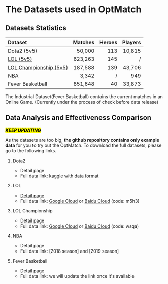 <!--
 * 
 * 
 * @Author: Linxia GONG 巩琳霞 (linxiagong@gmail.com)
 * @Date: 2020-12-14 17:02:59
 * @LastEditors: Linxia GONG 巩琳霞
 * @LastEditTime: 2021-07-22 14:41:59
-->
# The Datasets used in OptMatch

## Datasets Statistics


| Dataset        | Matches          | Heroes | Players |
|:-------------|------------------:|------:|------:|
| Dota2 (5v5)      | 50,000 | 113 | 10,815  |
|[LOL (5v5)](./lol/)| 623,263 | 145 | / |
| [LOL Championship (5v5)](./lol_championship/) | 187,588   | 139 | 43,706  |
| NBA           | 3,342      | / | 949   |
| Fever Basketball           | 851,648 | 40 | 33,873  |

The Industrial Dataset(Fever Basketball) contains the current matches in an Online Game. (Currently under the process of check before data release)

## Data Analysis and Effectiveness Comparison
***<mark>KEEP UPDATING</mark>***

As the datasets are too big, <b>the github repository contains only example data</b> for you to try out the OptMatch. To download the full datasets, please go to the following links.

1. Dota2
    - Detail page
    - Full data link: [kaggle](https://www.kaggle.com/devinanzelmo/dota-2-matches?select=match.csv) with [data format](https://wiki.teamfortress.com/wiki/WebAPI/GetMatchDetails#Tower_Status%22tower_status_dire%22:%202047)

2. LOL
    - [Detail page](./lol/)
    - Full data link: [Google Cloud](https://drive.google.com/file/d/1Ff7czpeDpX-sIgIiWNpRgpNYlelo7SQu/view?usp=sharing) or [Baidu Cloud](https://pan.baidu.com/s/1f0svnsbbzRhyA3iJhyYk0A) (code: m5h3)
3. LOL Championship
    - [Detail page](./lol_championship/)
    - Full data link: [Google Cloud](https://drive.google.com/file/d/1wOiEkrgc0he4rLJHl2HEFuNXIYLVyqbM/view?usp=sharing) or [Baidu Cloud](https://pan.baidu.com/s/1rbkXrl04QyXNbteE8hqHMA) (code: wsqa)
4. NBA
    - Detail page
    - Full data link: [2018 season] and [2019 season]

5. Fever Basketball
    - Detail page
    - Full data link: we will update the link once it's available
